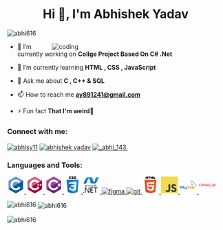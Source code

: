 <h1 align="center">Hi 👋, I'm Abhishek Yadav</h1>
<p align="left"> <img src="https://komarev.com/ghpvc/?username=abhi616&label=Profile%20views&color=0e75b6&style=flat" alt="abhi616" /> </p>

<img align="right" alt="coding" width=400 src="https://miro.medium.com/max/1360/1*IRGHmiGsa16stedQvIaZfw.gif"/>

- 🔭 I’m currently working on **Collge Project Based On C# .Net**

- 🌱 I’m currently learning **HTML , CSS , JavaScript**

- 💬 Ask me about **C , C++ & SQL**

- 📫 How to reach me **ay891241@gmail.com**

- ⚡ Fun fact **That I'm weird😬**

<h3 align="left">Connect with me:</h3>
<p align="left">
<a href="https://twitter.com/abhisy11" target="blank"><img align="center" src="https://raw.githubusercontent.com/rahuldkjain/github-profile-readme-generator/master/src/images/icons/Social/twitter.svg" alt="abhisy11" height="30" width="40" /></a>
<a href="https://www.linkedin.com/in/abhishekyadav11" target="blank"><img align="center" src="https://raw.githubusercontent.com/rahuldkjain/github-profile-readme-generator/master/src/images/icons/Social/linked-in-alt.svg" alt="abhishek yadav" height="30" width="40" /></a>
<a href="https://instagram.com/_abhi_143." target="blank"><img align="center" src="https://raw.githubusercontent.com/rahuldkjain/github-profile-readme-generator/master/src/images/icons/Social/instagram.svg" alt="_abhi_143." height="30" width="40" /></a>
</p>

<h3 align="left">Languages and Tools:</h3>
<p align="left"> <a href="https://www.cprogramming.com/" target="_blank" rel="noreferrer"> <img src="https://raw.githubusercontent.com/devicons/devicon/master/icons/c/c-original.svg" alt="c" width="40" height="40"/> </a> <a href="https://www.w3schools.com/cpp/" target="_blank" rel="noreferrer"> <img src="https://raw.githubusercontent.com/devicons/devicon/master/icons/cplusplus/cplusplus-original.svg" alt="cplusplus" width="40" height="40"/> </a> <a href="https://www.w3schools.com/cs/" target="_blank" rel="noreferrer"> <img src="https://raw.githubusercontent.com/devicons/devicon/master/icons/csharp/csharp-original.svg" alt="csharp" width="40" height="40"/> </a> <a href="https://www.w3schools.com/css/" target="_blank" rel="noreferrer"> <img src="https://raw.githubusercontent.com/devicons/devicon/master/icons/css3/css3-original-wordmark.svg" alt="css3" width="40" height="40"/> </a> <a href="https://dotnet.microsoft.com/" target="_blank" rel="noreferrer"> <img src="https://raw.githubusercontent.com/devicons/devicon/master/icons/dot-net/dot-net-original-wordmark.svg" alt="dotnet" width="40" height="40"/> </a> <a href="https://www.figma.com/" target="_blank" rel="noreferrer"> <img src="https://www.vectorlogo.zone/logos/figma/figma-icon.svg" alt="figma" width="40" height="40"/> </a> <a href="https://git-scm.com/" target="_blank" rel="noreferrer"> <img src="https://www.vectorlogo.zone/logos/git-scm/git-scm-icon.svg" alt="git" width="40" height="40"/> </a> <a href="https://www.w3.org/html/" target="_blank" rel="noreferrer"> <img src="https://raw.githubusercontent.com/devicons/devicon/master/icons/html5/html5-original-wordmark.svg" alt="html5" width="40" height="40"/> </a> <a href="https://developer.mozilla.org/en-US/docs/Web/JavaScript" target="_blank" rel="noreferrer"> <img src="https://raw.githubusercontent.com/devicons/devicon/master/icons/javascript/javascript-original.svg" alt="javascript" width="40" height="40"/> </a> <a href="https://www.mysql.com/" target="_blank" rel="noreferrer"> <img src="https://raw.githubusercontent.com/devicons/devicon/master/icons/mysql/mysql-original-wordmark.svg" alt="mysql" width="40" height="40"/> </a> <a href="https://www.oracle.com/" target="_blank" rel="noreferrer"> <img src="https://raw.githubusercontent.com/devicons/devicon/master/icons/oracle/oracle-original.svg" alt="oracle" width="40" height="40"/> </a> </p>

<p><img align="left" src="https://github-readme-stats.vercel.app/api/top-langs?username=abhi616&show_icons=true&locale=en&layout=compact" alt="abhi616" /></p>

<p>&nbsp;<img align="center" src="https://github-readme-stats.vercel.app/api?username=abhi616&show_icons=true&locale=en" alt="abhi616" /></p>

<p><img align="center" src="https://github-readme-streak-stats.herokuapp.com/?user=abhi616&" alt="abhi616" /></p>

